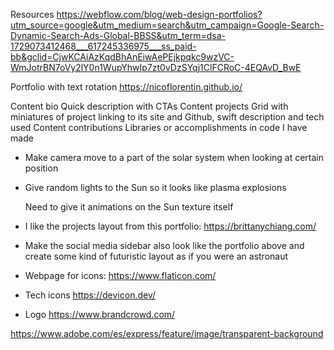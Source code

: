 Resources
https://webflow.com/blog/web-design-portfolios?utm_source=google&utm_medium=search&utm_campaign=Google-Search-Dynamic-Search-Ads-Global-BBSS&utm_term=dsa-1729073412468___617245336975___ss_paid-bb&gclid=CjwKCAiAzKqdBhAnEiwAePEjkpqkc9wzVC-WmJotrBN7oVy2lY0n1WupYhwIp7zt0vDzSYqj1ClFCRoC-4EQAvD_BwE

Portfolio with text rotation
https://nicoflorentin.github.io/

Content bio
  Quick description with CTAs
Content projects
  Grid with miniatures of project linking to its site and Github, swift
  description and tech used
Content contributions
  Libraries or accomplishments in code I have made

<!-- Ideas -->
- Make camera move to a part of the solar system when looking at certain position

- Give random lights to the Sun so it looks like plasma explosions
    <!-- Gave it PointLights generated randomly -->
    Need to give it animations on the Sun texture itself
<!-- 
- Make the bio float and the rest of the content rest on a semi-transparent div -->

- I like the projects layout from this portfolio:
https://brittanychiang.com/

- Make the social media sidebar also look like the portfolio above and create some kind of futuristic layout as if you were an astronaut

- Webpage for icons:
https://www.flaticon.com/

<!-- - Add bluriness to the content div -->

- Tech icons
https://devicon.dev/

- Logo 
https://www.brandcrowd.com/

<!-- - Add transparent background -->
https://www.adobe.com/es/express/feature/image/transparent-background

<!-- - Make planets not start aligned -->
